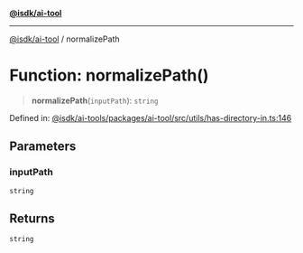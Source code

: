 [**@isdk/ai-tool**](../README.md)

***

[@isdk/ai-tool](../globals.md) / normalizePath

# Function: normalizePath()

> **normalizePath**(`inputPath`): `string`

Defined in: [@isdk/ai-tools/packages/ai-tool/src/utils/has-directory-in.ts:146](https://github.com/isdk/ai-tool.js/blob/fb1809b53cc75a30928176c26910792b6b8a96e1/src/utils/has-directory-in.ts#L146)

## Parameters

### inputPath

`string`

## Returns

`string`
